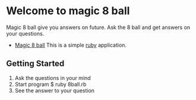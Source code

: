 # Welcome to magic 8 ball
Magic 8 ball give you answers on future. Ask the 8 ball and get answers on your questions.
 * [Magic 8 ball](https://en.wikipedia.org/wiki/Magic_8-Ball)
This is a simple [ruby](https://www.ruby-lang.org/ru/downloads/) application.

## Getting Started
 1. Ask the questions in your mind
 2. Start program
    $ ruby 8ball.rb
 3. See the answer to your question
